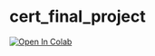 # cert_final_project

[![Open In Colab](https://colab.research.google.com/assets/colab-badge.svg)](https://colab.research.google.com/github/fabsfa123/cert_final_project/blob/main/MyProject.ipynb)